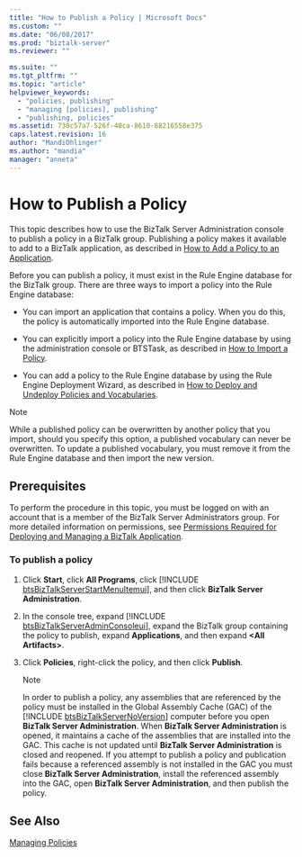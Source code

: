 ```yaml
---
title: "How to Publish a Policy | Microsoft Docs"
ms.custom: ""
ms.date: "06/08/2017"
ms.prod: "biztalk-server"
ms.reviewer: ""

ms.suite: ""
ms.tgt_pltfrm: ""
ms.topic: "article"
helpviewer_keywords: 
  - "policies, publishing"
  - "managing [policies], publishing"
  - "publishing, policies"
ms.assetid: 730c57a7-526f-40ca-8610-88216558e375
caps.latest.revision: 16
author: "MandiOhlinger"
ms.author: "mandia"
manager: "anneta"
---
```

# How to Publish a Policy
This topic describes how to use the BizTalk Server Administration console to publish a policy in a BizTalk group. Publishing a policy makes it available to add to a BizTalk application, as described in [How to Add a Policy to an Application](../core/how-to-add-a-policy-to-an-application.md).  
  
 Before you can publish a policy, it must exist in the Rule Engine database for the BizTalk group. There are three ways to import a policy into the Rule Engine database:  
  
-   You can import an application that contains a policy. When you do this, the policy is automatically imported into the Rule Engine database.  
  
-   You can explicitly import a policy into the Rule Engine database by using the administration console or BTSTask, as described in [How to Import a Policy](../core/how-to-import-a-policy.md).  
  
-   You can add a policy to the Rule Engine database by using the Rule Engine Deployment Wizard, as described in [How to Deploy and Undeploy Policies and Vocabularies](../core/how-to-deploy-and-undeploy-policies-and-vocabularies.md).  
  
> [!NOTE]
>  While a published policy can be overwritten by another policy that you import, should you specify this option, a published vocabulary can never be overwritten. To update a published vocabulary, you must remove it from the Rule Engine database and then import the new version.  
  
## Prerequisites  
 To perform the procedure in this topic, you must be logged on with an account that is a member of the BizTalk Server Administrators group. For more detailed information on permissions, see [Permissions Required for Deploying and Managing a BizTalk Application](../core/permissions-required-for-deploying-and-managing-a-biztalk-application.md).  
  
### To publish a policy  
  
1. Click <strong>Start</strong>, click <strong>All Programs</strong>, click [!INCLUDE [btsBizTalkServerStartMenuItemui](../includes/btsbiztalkserverstartmenuitemui-md.md)], and then click <strong>BizTalk Server Administration</strong>.  
  
2. In the console tree, expand [!INCLUDE [btsBizTalkServerAdminConsoleui](../includes/btsbiztalkserveradminconsoleui-md.md)], expand the BizTalk group containing the policy to publish, expand <strong>Applications</strong>, and then expand <strong>\<All Artifacts\></strong>.  
  
3. Click **Policies**, right-click the policy, and then click **Publish**.  
  
   > [!NOTE]
   >  In order to publish a policy, any assemblies that are referenced by the policy must be installed in the Global Assembly Cache (GAC) of the [!INCLUDE [btsBizTalkServerNoVersion](../includes/btsbiztalkservernoversion-md.md)] computer before you open <strong>BizTalk Server Administration</strong>. When <strong>BizTalk Server Administration</strong> is opened, it maintains a cache of the assemblies that are installed into the GAC. This cache is not updated until <strong>BizTalk Server Administration</strong> is closed and reopened. If you attempt to publish a policy and publication fails because a referenced assembly is not installed in the GAC you must close <strong>BizTalk Server Administration</strong>, install the referenced assembly into the GAC, open <strong>BizTalk Server Administration</strong>, and then publish the policy.  
  
## See Also  
 [Managing Policies](../core/managing-policies.md)